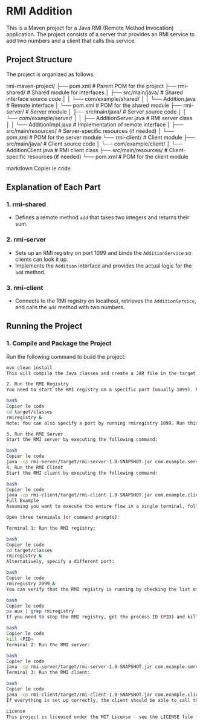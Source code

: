 # RMI Addition

This is a Maven project for a Java RMI (Remote Method Invocation) application. The project consists of a server that provides an RMI service to add two numbers and a client that calls this service.

## Project Structure

The project is organized as follows:

rmi-maven-project/ ├── pom.xml # Parent POM for the project ├── rmi-shared/ # Shared module for interfaces │ ├── src/main/java/ # Shared interface source code │ │ └── com/example/shared/ │ │ └── Addition.java # Remote interface │ └── pom.xml # POM for the shared module ├── rmi-server/ # Server module │ ├── src/main/java/ # Server source code │ │ └── com/example/server/
│ │ ├── AdditionServer.java # RMI server class │ │ └── AdditionImpl.java # Implementation of remote interface │ ├── src/main/resources/ # Server-specific resources (if needed) │ └── pom.xml # POM for the server module └── rmi-client/ # Client module ├── src/main/java/ # Client source code │ └── com/example/client/ │ └── AdditionClient.java # RMI client class ├── src/main/resources/ # Client-specific resources (if needed) └── pom.xml # POM for the client module

markdown
Copier le code

## Explanation of Each Part

### 1. rmi-shared
- Defines a remote method `add` that takes two integers and returns their sum.

### 2. rmi-server
- Sets up an RMI registry on port 1099 and binds the `AdditionService` so clients can look it up.
- Implements the `Addition` interface and provides the actual logic for the `add` method.

### 3. rmi-client
- Connects to the RMI registry on localhost, retrieves the `AdditionService`, and calls the `add` method with two numbers.

## Running the Project

### 1. Compile and Package the Project
Run the following command to build the project:

```bash
mvn clean install
This will compile the Java classes and create a JAR file in the target directory.

2. Run the RMI Registry
You need to start the RMI registry on a specific port (usually 1099). Run the following command from the project root:

bash
Copier le code
cd target/classes
rmiregistry &
Note: You can also specify a port by running rmiregistry 1099. Run this command in a separate terminal or keep it open in the background.

3. Run the RMI Server
Start the RMI server by executing the following command:

bash
Copier le code
java -cp rmi-server/target/rmi-server-1.0-SNAPSHOT.jar com.example.server.AdditionServer
4. Run the RMI Client
Start the RMI client by executing the following command:

bash
Copier le code
java -cp rmi-client/target/rmi-client-1.0-SNAPSHOT.jar com.example.client.AdditionClient
Full Example
Assuming you want to execute the entire flow in a single terminal, follow these steps:

Open three terminals (or command prompts):

Terminal 1: Run the RMI registry:

bash
Copier le code
cd target/classes
rmiregistry &
Alternatively, specify a different port:

bash
Copier le code
rmiregistry 2099 &
You can verify that the RMI registry is running by checking the list of processes:

bash
Copier le code
ps aux | grep rmiregistry
If you need to stop the RMI registry, get the process ID (PID) and kill it:

bash
Copier le code
kill <PID>
Terminal 2: Run the RMI server:

bash
Copier le code
java -cp rmi-server/target/rmi-server-1.0-SNAPSHOT.jar com.example.server.AdditionServer
Terminal 3: Run the RMI client:

bash
Copier le code
java -cp rmi-client/target/rmi-client-1.0-SNAPSHOT.jar com.example.client.AdditionClient
If everything is set up correctly, the client should be able to call the Addition service on the server and display the sum of the numbers as defined in your AdditionClient.

License
This project is licensed under the MIT License - see the LICENSE file for details.